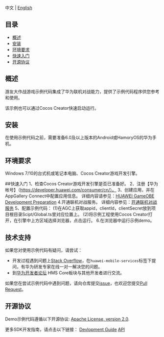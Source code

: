 中文 | [English]() 
## 目录
 * [概述](#概述)
 * [安装](#安装)
 * [环境要求](#环境要求)
 * [快速入门](#快速入门)
 * [开源协议](#开源协议)


## 概述
游友大作战游戏示例代码集成了华为联机对战能力，提供了示例代码程序供您参考和使用。

该示例也可以通过Cocos Creator快速启动运行。

## 安装
在使用示例代码之前，需要准备6.0及以上版本的Android或HamoryOS的华为手机。

## 环境要求
Windows 7/10的台式机或笔记本电脑、Cocos Creator游戏开发引擎。

##快速入门
   1、检查Cocos Creator游戏开发引擎是否已准备好。
   2、注册【华为帐号】（https://developer.huawei.com/consumer/cn/）。
   3、创建应用，并在AppGallery Connect中配置应用信息。
   详细内容请参见：[HUAWEI GameOBE Development Preparation](https://developer.huawei.com/consumer/cn/doc/development/AppGallery-connect-Guides/gameobe-getstarted-0000001180623048)
   4.开通联机对战服务。
   详细内容参见：[开通联机对战服务](https://developer.huawei.com/consumer/cn/doc/development/AppGallery-connect-Guides/gameobe-enable-0000001275939250)
   5、配置示例代码：
   (1)在AGC上获取appid，clientId，clientSecret放到项目根目录Scipt/Global.ts里对应位置上。
   (2)将示例工程使用Cocos Creator打开，在引擎中上方区域选择浏览器，点击运行。
   6.在浏览器中运行示例demo。

## 技术支持
如果您对使用示例代码有疑问，请尝试：
- 开发过程遇到问题上[Stack Overflow](https://stackoverflow.com/questions/tagged/huawei-mobile-services)，在`huawei-mobile-services`标签下提问，有华为研发专家在线一对一解决您的问题。
- 到[华为开发者论坛](https://developer.huawei.com/consumer/cn/forum/blockdisplay?fid=18) HMS Core板块与其他开发者进行交流。

如果您在尝试示例代码中遇到问题，请向仓库提交[issue](https://github.com/HMS-Core/hms-game-demo/issues)，也欢迎您提交[Pull Request](https://github.com/HMS-Core/hms-game-demo/pulls)。

##  开源协议
  Demo示例代码遵循以下开源协议: [Apache License, version 2.0](http://www.apache.org/licenses/LICENSE-2.0).

  更多SDK开发指南，请点击以下链接：
  [Devlopment Guide](https://developer.huawei.com/consumer/cn/doc/development/AppGallery-connect-Guides/gameobe-introduction-0000001185429290)
  [API](https://developer.huawei.com/consumer/cn/doc/development/AppGallery-connect-References/gameobe-overview-js-0000001237750607)

